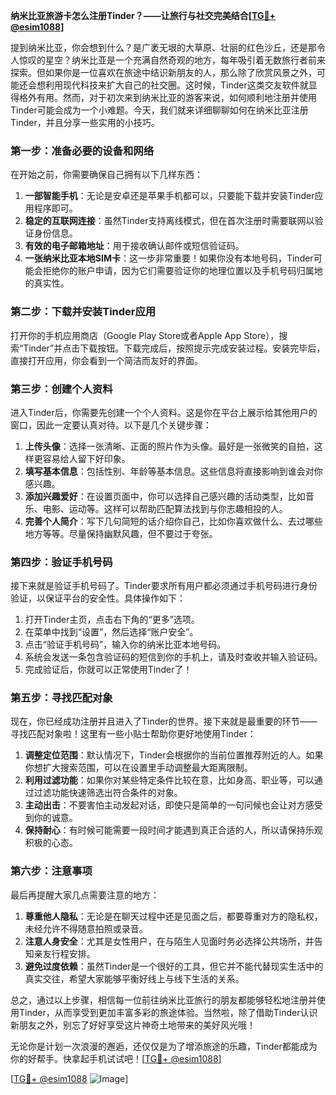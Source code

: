 **纳米比亚旅游卡怎么注册Tinder？——让旅行与社交完美结合[[TG💪+ @esim1088](https://t.me/s/esim1088)]**

提到纳米比亚，你会想到什么？是广袤无垠的大草原、壮丽的红色沙丘，还是那令人惊叹的星空？纳米比亚是一个充满自然奇观的地方，每年吸引着无数旅行者前来探索。但如果你是一位喜欢在旅途中结识新朋友的人，那么除了欣赏风景之外，可能还会想利用现代科技来扩大自己的社交圈。这时候，Tinder这类交友软件就显得格外有用。然而，对于初次来到纳米比亚的游客来说，如何顺利地注册并使用Tinder可能会成为一个小难题。今天，我们就来详细聊聊如何在纳米比亚注册Tinder，并且分享一些实用的小技巧。

### **第一步：准备必要的设备和网络**

在开始之前，你需要确保自己拥有以下几样东西：

1. **一部智能手机**：无论是安卓还是苹果手机都可以，只要能下载并安装Tinder应用程序即可。
2. **稳定的互联网连接**：虽然Tinder支持离线模式，但在首次注册时需要联网以验证身份信息。
3. **有效的电子邮箱地址**：用于接收确认邮件或短信验证码。
4. **一张纳米比亚本地SIM卡**：这一步非常重要！如果你没有本地号码，Tinder可能会拒绝你的账户申请，因为它们需要验证你的地理位置以及手机号码归属地的真实性。

### **第二步：下载并安装Tinder应用**

打开你的手机应用商店（Google Play Store或者Apple App Store），搜索“Tinder”并点击下载按钮。下载完成后，按照提示完成安装过程。安装完毕后，直接打开应用，你会看到一个简洁而友好的界面。

### **第三步：创建个人资料**

进入Tinder后，你需要先创建一个个人资料。这是你在平台上展示给其他用户的窗口，因此一定要认真对待。以下是几个关键步骤：

1. **上传头像**：选择一张清晰、正面的照片作为头像。最好是一张微笑的自拍，这样更容易给人留下好印象。
2. **填写基本信息**：包括性别、年龄等基本信息。这些信息将直接影响到谁会对你感兴趣。
3. **添加兴趣爱好**：在设置页面中，你可以选择自己感兴趣的活动类型，比如音乐、电影、运动等。这样可以帮助匹配算法找到与你志趣相投的人。
4. **完善个人简介**：写下几句简短的话介绍你自己，比如你喜欢做什么、去过哪些地方等等。尽量保持幽默风趣，但不要过于夸张。

### **第四步：验证手机号码**

接下来就是验证手机号码了。Tinder要求所有用户都必须通过手机号码进行身份验证，以保证平台的安全性。具体操作如下：

1. 打开Tinder主页，点击右下角的“更多”选项。
2. 在菜单中找到“设置”，然后选择“账户安全”。
3. 点击“验证手机号码”，输入你的纳米比亚本地号码。
4. 系统会发送一条包含验证码的短信到你的手机上，请及时查收并输入验证码。
5. 完成验证后，你就可以正常使用Tinder了！

### **第五步：寻找匹配对象**

现在，你已经成功注册并且进入了Tinder的世界。接下来就是最重要的环节——寻找匹配对象啦！这里有一些小贴士帮助你更好地使用Tinder：

1. **调整定位范围**：默认情况下，Tinder会根据你的当前位置推荐附近的人。如果你想扩大搜索范围，可以在设置里手动调整最大距离限制。
2. **利用过滤功能**：如果你对某些特定条件比较在意，比如身高、职业等，可以通过过滤功能快速筛选出符合条件的对象。
3. **主动出击**：不要害怕主动发起对话，即使只是简单的一句问候也会让对方感受到你的诚意。
4. **保持耐心**：有时候可能需要一段时间才能遇到真正合适的人，所以请保持乐观积极的心态。

### **第六步：注意事项**

最后再提醒大家几点需要注意的地方：

1. **尊重他人隐私**：无论是在聊天过程中还是见面之后，都要尊重对方的隐私权，未经允许不得随意拍照或录音。
2. **注意人身安全**：尤其是女性用户，在与陌生人见面时务必选择公共场所，并告知亲友行程安排。
3. **避免过度依赖**：虽然Tinder是一个很好的工具，但它并不能代替现实生活中的真实交往，希望大家能够平衡好线上与线下生活的关系。

总之，通过以上步骤，相信每一位前往纳米比亚旅行的朋友都能够轻松地注册并使用Tinder，从而享受到更加丰富多彩的旅途体验。当然啦，除了借助Tinder认识新朋友之外，别忘了好好享受这片神奇土地带来的美好风光哦！

无论你是计划一次浪漫的邂逅，还仅仅是为了增添旅途的乐趣，Tinder都能成为你的好帮手。快拿起手机试试吧！[[TG💪+ @esim1088](https://t.me/s/esim1088)]

[[TG💪+ @esim1088](https://t.me/s/esim1088) ![Image](https://i.postimg.cc/4NQfJmqS/Snipaste-2025-05-13-00-14-12.png)]